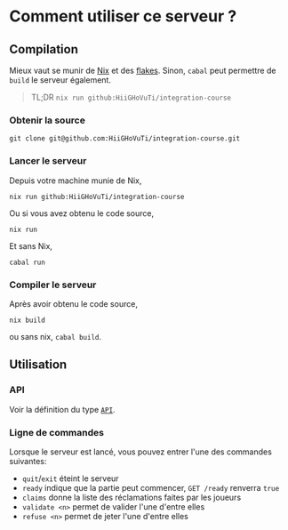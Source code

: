 
# Comment utiliser ce serveur ?

## Compilation

Mieux vaut se munir de [Nix](https://nixos.org) et des [flakes](https://www.tweag.io/blog/2020-05-25-flakes/).
Sinon, `cabal` peut permettre de `build` le serveur également.

> TL;DR `nix run github:HiiGHoVuTi/integration-course`

### Obtenir la source

```
git clone git@github.com:HiiGHoVuTi/integration-course.git
```

### Lancer le serveur

Depuis votre machine munie de Nix,
```
nix run github:HiiGHoVuTi/integration-course
```

Ou si vous avez obtenu le code source,
```
nix run
```
Et sans Nix,
```
cabal run
```

### Compiler le serveur

Après avoir obtenu le code source,
```
nix build
```

ou sans nix, `cabal build`.

## Utilisation

### API

Voir la définition du type [`API`](https://github.com/HiiGHoVuTi/integration-course/blob/main/app/API.hs).

### Ligne de commandes

Lorsque le serveur est lancé, vous pouvez entrer l'une des commandes suivantes:
- `quit`/`exit` éteint le serveur
- `ready` indique que la partie peut commencer, `GET /ready` renverra `true`
- `claims` donne la liste des réclamations faites par les joueurs
- `validate <n>` permet de valider l'une d'entre elles
- `refuse <n>` permet de jeter l'une d'entre elles

